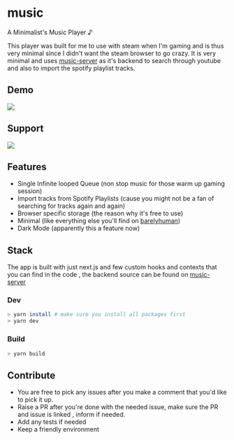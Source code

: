 # music

A Minimalist's Music Player ♪

This player was built for me to use with steam when I'm gaming and is thus very minimal since I didn't want the steam browser to go crazy. It is very minimal and uses [music-server](https://github.com/barelyhuman/music-server) as it's backend to search through youtube and also to import the spotify playlist tracks.

## Demo

![](/public/music-preview.gif)

## Support

<a href="https://www.buymeacoffee.com/barelyhuman"><img src="https://img.buymeacoffee.com/button-api/?text=Buy me a coffee&emoji=&slug=barelyhuman&button_colour=000000&font_colour=ffffff&font_family=Inter&outline_colour=ffffff&coffee_colour=FFDD00"></a>

## Features

- Single Infinite looped Queue (non stop music for those warm up gaming session)
- Import tracks from Spotify Playlists (cause you might not be a fan of searching for tracks again and again)
- Browser specific storage (the reason why it's free to use)
- Minimal (like everything else you'll find on [barelyhuman](https://github.com/barelyhuman))
- Dark Mode (apparently this a feature now)

## Stack

The app is built with just next.js and few custom hooks and contexts that you can find in the code , the backend source can be found on [music-server](https://github.com/barelyhuman/music-server)

### Dev

```sh
> yarn install # make sure you install all packages first
> yarn dev
```

### Build

```sh
> yarn build
```

## Contribute

- You are free to pick any issues after you make a comment that you'd like to pick it up.
- Raise a PR after you're done with the needed issue, make sure the PR and issue is linked , inform if needed.
- Add any tests if needed
- Keep a friendly environment
